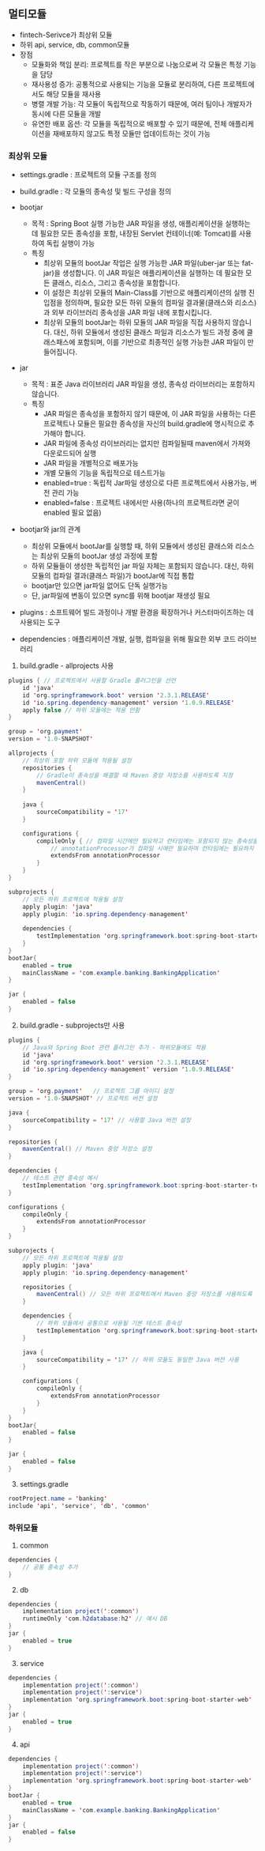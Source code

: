 ## 멀티모듈
- fintech-Serivce가 최상위 모듈
- 하위 api, service, db, common모듈
- 장점
  - 모듈화와 책임 분리: 프로젝트를 작은 부분으로 나눔으로써 각 모듈은 특정 기능을 담당
  - 재사용성 증가: 공통적으로 사용되는 기능을 모듈로 분리하여, 다른 프로젝트에서도 해당 모듈을 재사용
  - 병렬 개발 가능: 각 모듈이 독립적으로 작동하기 때문에, 여러 팀이나 개발자가 동시에 다른 모듈을 개발
  - 유연한 배포 옵션: 각 모듈을 독립적으로 배포할 수 있기 때문에, 전체 애플리케이션을 재배포하지 않고도 특정 모듈만 업데이트하는 것이 가능

### 최상위 모듈
- settings.gradle : 프로젝트의 모듈 구조를 정의
- build.gradle : 각 모듈의 종속성 및 빌드 구성을 정의
- bootjar 
  - 목적 : Spring Boot 실행 가능한 JAR 파일을 생성, 애플리케이션을 실행하는 데 필요한 모든 종속성을 포함, 내장된 Servlet 컨테이너(예: Tomcat)를 사용하여 독립 실행이 가능
  - 특징 
    - 최상위 모듈의 bootJar 작업은 실행 가능한 JAR 파일(uber-jar 또는 fat-jar)을 생성합니다. 이 JAR 파일은 애플리케이션을 실행하는 데 필요한 모든 클래스, 리소스, 그리고 종속성을 포함합니다.
    - 이 설정은 최상위 모듈의 Main-Class를 기반으로 애플리케이션의 실행 진입점을 정의하며, 필요한 모든 하위 모듈의 컴파일 결과물(클래스와 리소스)과 외부 라이브러리 종속성을 JAR 파일 내에 포함시킵니다.
    - 최상위 모듈의 bootJar는 하위 모듈의 JAR 파일을 직접 사용하지 않습니다. 대신, 하위 모듈에서 생성된 클래스 파일과 리소스가 빌드 과정 중에 클래스패스에 포함되며, 이를 기반으로 최종적인 실행 가능한 JAR 파일이 만들어집니다.

- jar
  - 목적 : 표준 Java 라이브러리 JAR 파일을 생성, 종속성 라이브러리는 포함하지 않습니다.
  - 특징 
    - JAR 파일은 종속성을 포함하지 않기 때문에, 이 JAR 파일을 사용하는 다른 프로젝트나 모듈은 필요한 종속성을 자신의 build.gradle에 명시적으로 추가해야 합니다.
    - JAR 파일에 종속성 라이브러리는 없지만 컴파일될때 maven에서 가져와 다운로드되어 실행
    - JAR 파일을 개별적으로 배포가능
    - 개별 모듈의 기능을 독립적으로 테스트가능
    - enabled=true : 독립적 Jar파일 생성으로 다른 프로젝트에서 사용가능, 버전 관리 가능
    - enabled=false : 프로젝트 내에서만 사용(하나의 프로젝트라면 굳이 enabled 필요 없음)
      

- bootjar와 jar의 관계
  - 최상위 모듈에서 bootJar를 실행할 때, 하위 모듈에서 생성된 클래스와 리소스는 최상위 모듈의 bootJar 생성 과정에 포함
  - 하위 모듈들이 생성한 독립적인 jar 파일 자체는 포함되지 않습니다. 대신, 하위 모듈의 컴파일 결과(클래스 파일)가 bootJar에 직접 통합
  - bootjar만 있으면 jar파일 없어도 단독 실행가능
  - 단, jar파일에 변동이 있으면 sync를 위해 bootjar 재생성 필요

- plugins : 소프트웨어 빌드 과정이나 개발 환경을 확장하거나 커스터마이즈하는 데 사용되는 도구
- dependencies : 애플리케이션 개발, 실행, 컴파일을 위해 필요한 외부 코드 라이브러리

1. build.gradle - allprojects 사용
```java
plugins { // 프로젝트에서 사용할 Gradle 플러그인을 선언
    id 'java'
    id 'org.springframework.boot' version '2.3.1.RELEASE'
    id 'io.spring.dependency-management' version '1.0.9.RELEASE'
    apply false // 하위 모듈에는 적용 안함
}

group = 'org.payment'
version = '1.0-SNAPSHOT'

allprojects {
    // 최상위 포함 하위 모듈에 적용될 설정
    repositories {
        // Gradle이 종속성을 해결할 때 Maven 중앙 저장소를 사용하도록 지정
        mavenCentral()
    }
    
    java {
        sourceCompatibility = '17'
    }

    configurations {
        compileOnly { // 컴파일 시간에만 필요하고 런타임에는 포함되지 않는 종속성을 관리
            // annotationProcessor가 컴파일 시에만 필요하며 런타임에는 필요하지 않다는 것을 명시
            extendsFrom annotationProcessor
        }
    }
}

subprojects {
    // 모든 하위 프로젝트에 적용될 설정
    apply plugin: 'java'
    apply plugin: 'io.spring.dependency-management'
    
    dependencies {
        testImplementation 'org.springframework.boot:spring-boot-starter-test'
    }
}
bootJar{
    enabled = true
    mainClassName = 'com.example.banking.BankingApplication'
}

jar {
    enabled = false
}

```
2. build.gradle - subprojects만 사용
```java
plugins {
    // Java와 Spring Boot 관련 플러그인 추가 - 하위모듈에도 적용
    id 'java'
    id 'org.springframework.boot' version '2.3.1.RELEASE'
    id 'io.spring.dependency-management' version '1.0.9.RELEASE'
}

group = 'org.payment'   // 프로젝트 그룹 아이디 설정
version = '1.0-SNAPSHOT' // 프로젝트 버전 설정

java {
    sourceCompatibility = '17' // 사용할 Java 버전 설정
}

repositories {
    mavenCentral() // Maven 중앙 저장소 설정
}

dependencies {
    // 테스트 관련 종속성 예시
    testImplementation 'org.springframework.boot:spring-boot-starter-test'
}

configurations {
    compileOnly {
        extendsFrom annotationProcessor
    }
}

subprojects {
    // 모든 하위 프로젝트에 적용될 설정
    apply plugin: 'java'
    apply plugin: 'io.spring.dependency-management'

    repositories {
        mavenCentral() // 모든 하위 프로젝트에서 Maven 중앙 저장소를 사용하도록 설정
    }

    dependencies {
        // 하위 모듈에서 공통으로 사용될 기본 테스트 종속성
        testImplementation 'org.springframework.boot:spring-boot-starter-test'
    }

    java {
        sourceCompatibility = '17' // 하위 모듈도 동일한 Java 버전 사용
    }

    configurations {
        compileOnly {
            extendsFrom annotationProcessor
        }
    }
}
bootJar{
    enabled = false
}

jar {
    enabled = false
}
```

3. settings.gradle
```java
rootProject.name = 'banking'
include 'api', 'service', 'db', 'common'
```

### 하위모듈
1. common
```java
dependencies {
    // 공통 종속성 추가
} 
```

2. db
```java
dependencies {
    implementation project(':common')
    runtimeOnly 'com.h2database:h2' // 예시 DB
}
jar {
    enabled = true
}
```

3. service
```java
dependencies {
    implementation project(':common')
    implementation project(':service')
    implementation 'org.springframework.boot:spring-boot-starter-web'
} 
jar {
    enabled = true
}
```

4. api
```java
dependencies {
    implementation project(':common')
    implementation project(':service')
    implementation 'org.springframework.boot:spring-boot-starter-web'
}
bootJar {
    enabled = true
    mainClassName = 'com.example.banking.BankingApplication'
}
jar {
    enabled = false
} 
```